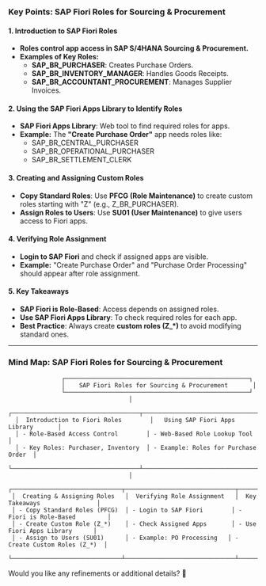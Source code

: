 ### **Key Points: SAP Fiori Roles for Sourcing & Procurement**  

#### **1. Introduction to SAP Fiori Roles**  
- **Roles control app access in SAP S/4HANA Sourcing & Procurement.**  
- **Examples of Key Roles:**  
  - **SAP_BR_PURCHASER**: Creates Purchase Orders.  
  - **SAP_BR_INVENTORY_MANAGER**: Handles Goods Receipts.  
  - **SAP_BR_ACCOUNTANT_PROCUREMENT**: Manages Supplier Invoices.  

#### **2. Using the SAP Fiori Apps Library to Identify Roles**  
- **SAP Fiori Apps Library**: Web tool to find required roles for apps.  
- **Example:** The **"Create Purchase Order"** app needs roles like:  
  - SAP_BR_CENTRAL_PURCHASER  
  - SAP_BR_OPERATIONAL_PURCHASER  
  - SAP_BR_SETTLEMENT_CLERK  

#### **3. Creating and Assigning Custom Roles**  
- **Copy Standard Roles**: Use **PFCG (Role Maintenance)** to create custom roles starting with "Z" (e.g., Z_BR_PURCHASER).  
- **Assign Roles to Users**: Use **SU01 (User Maintenance)** to give users access to Fiori apps.  

#### **4. Verifying Role Assignment**  
- **Login to SAP Fiori** and check if assigned apps are visible.  
- **Example:** "Create Purchase Order" and "Purchase Order Processing" should appear after role assignment.  

#### **5. Key Takeaways**  
- **SAP Fiori is Role-Based**: Access depends on assigned roles.  
- **Use SAP Fiori Apps Library**: To check required roles for each app.  
- **Best Practice**: Always create **custom roles (Z_*)** to avoid modifying standard ones.  

---

### **Mind Map: SAP Fiori Roles for Sourcing & Procurement**  

```plaintext
               ┌────────────────────────────────────────────────────┐
               │    SAP Fiori Roles for Sourcing & Procurement       │
               └────────────────────────────────────────────────────┘
                                  │
  ┌────────────────────────────────────┬──────────────────────────────────────┐
  │  Introduction to Fiori Roles        │   Using SAP Fiori Apps Library       │
  │ - Role-Based Access Control        │ - Web-Based Role Lookup Tool         │
  │ - Key Roles: Purchaser, Inventory  │ - Example: Roles for Purchase Order  │
  └────────────────────────────────────┴──────────────────────────────────────┘
                                  │
 ┌───────────────────────────────┬───────────────────────────────┬───────────────────────────────┐
 │  Creating & Assigning Roles   │  Verifying Role Assignment   │  Key Takeaways                │
 │ - Copy Standard Roles (PFCG)  │ - Login to SAP Fiori        │ - Fiori is Role-Based         │
 │ - Create Custom Role (Z_*)    │ - Check Assigned Apps       │ - Use Fiori Apps Library      │
 │ - Assign to Users (SU01)      │ - Example: PO Processing   │ - Create Custom Roles (Z_*)  │
 └───────────────────────────────┴───────────────────────────────┴───────────────────────────────┘
```

Would you like any refinements or additional details? 🚀